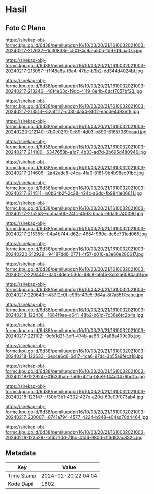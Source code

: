 # Hasil

## Foto C Plano

https://sirekap-obj-formc.kpu.go.id/6d38/pemilu/pdpr/16/10/03/20/21/1610032021003-20240217-212632--1c30833e-c501-4c9a-a50a-1d97d1baa07a.jpg

https://sirekap-obj-formc.kpu.go.id/6d38/pemilu/pdpr/16/10/03/20/21/1610032021003-20240217-213057--f1f48a8a-f6a4-47bc-b3b2-dd344d4024bf.jpg

https://sirekap-obj-formc.kpu.go.id/6d38/pemilu/pdpr/16/10/03/20/21/1610032021003-20240217-213246--48f4e63c-19dc-4119-8e4b-6dcf7057bf23.jpg

https://sirekap-obj-formc.kpu.go.id/6d38/pemilu/pdpr/16/10/03/20/21/1610032021003-20240217-213513--52aff117-c03f-4a54-86f2-eac0e4d93ef8.jpg

https://sirekap-obj-formc.kpu.go.id/6d38/pemilu/pdpr/16/10/03/20/21/1610032021003-20240220-212140--7b0e02f9-0e89-4d03-b890-61657069caad.jpg

https://sirekap-obj-formc.kpu.go.id/6d38/pemilu/pdpr/16/10/03/20/21/1610032021003-20240217-214100--6347658b-a1c7-4b33-ad7d-2b695d480946.jpg

https://sirekap-obj-formc.kpu.go.id/6d38/pemilu/pdpr/16/10/03/20/21/1610032021003-20240217-214606--2a42edc8-e4ca-4fa0-818f-9b4b98ec91bc.jpg

https://sirekap-obj-formc.kpu.go.id/6d38/pemilu/pdpr/16/10/03/20/21/1610032021003-20240217-214511--b0b64b2f-2c28-424c-a6dd-fb9841e06611.jpg

https://sirekap-obj-formc.kpu.go.id/6d38/pemilu/pdpr/16/10/03/20/21/1610032021003-20240217-215258--c5faa500-24fc-4563-bbab-efda3c740090.jpg

https://sirekap-obj-formc.kpu.go.id/6d38/pemilu/pdpr/16/10/03/20/21/1610032021003-20240217-215355--04a4b744-d62c-4654-980c-de6e731ed065.jpg

https://sirekap-obj-formc.kpu.go.id/6d38/pemilu/pdpr/16/10/03/20/21/1610032021003-20240220-212929--94187dd6-0771-4f57-b010-a3e60e280617.jpg

https://sirekap-obj-formc.kpu.go.id/6d38/pemilu/pdpr/16/10/03/20/21/1610032021003-20240217-220440--3a074dea-530c-48c8-b645-3cb2a6084ad9.jpg

https://sirekap-obj-formc.kpu.go.id/6d38/pemilu/pdpr/16/10/03/20/21/1610032021003-20240217-220643--437f2c0f-c995-43c5-964a-8f7a5517cabe.jpg

https://sirekap-obj-formc.kpu.go.id/6d38/pemilu/pdpr/16/10/03/20/21/1610032021003-20240218-122438--1684f9ae-c641-48b2-b61d-7c36e6fc2b4a.jpg

https://sirekap-obj-formc.kpu.go.id/6d38/pemilu/pdpr/16/10/03/20/21/1610032021003-20240217-221102--9cfe1d2f-3eff-474b-ae66-24a88a409c9b.jpg

https://sirekap-obj-formc.kpu.go.id/6d38/pemilu/pdpr/16/10/03/20/21/1610032021003-20240218-122633--6ecce6d6-6d17-4ca6-97dc-3b55a9feca18.jpg

https://sirekap-obj-formc.kpu.go.id/6d38/pemilu/pdpr/16/10/03/20/21/1610032021003-20240218-122924--01633bab-7566-421a-b8e9-f44d0476bd1b.jpg

https://sirekap-obj-formc.kpu.go.id/6d38/pemilu/pdpr/16/10/03/20/21/1610032021003-20240218-123147--f30bf3b1-4302-427e-a20d-63e09f073ab4.jpg

https://sirekap-obj-formc.kpu.go.id/6d38/pemilu/pdpr/16/10/03/20/21/1610032021003-20240217-230007--8741a794-4577-4224-b948-e04ad70d4464.jpg

https://sirekap-obj-formc.kpu.go.id/6d38/pemilu/pdpr/16/10/03/20/21/1610032021003-20240218-123529--bf45110d-71bc-41d4-980d-d13d82ac832c.jpg


## Metadata

| Key        | Value               |
| ---------- | ------------------- |
| Time Stamp | 2024-02-20 22:04:04 |
| Kode Dapil | 1602                |




